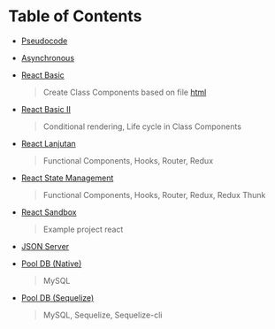 # Table of Contents
- [Pseudocode](./notes/pseudocode/README.md)

- [Asynchronous](./notes/sandbox/asynchronous/README.md)

- [React Basic](./notes/react-basic/README.md)
  > Create Class Components based on file [html](./notes/html/index.html)

- [React Basic II](./notes/react-basic-2/README.md)
  > Conditional rendering, Life cycle in Class Components 

- [React Lanjutan](./notes/react-lanjutan/README.md)
  > Functional Components, Hooks, Router, Redux

- [React State Management](./notes/react-state-management/README.md)
  > Functional Components, Hooks, Router, Redux, Redux Thunk

- [React Sandbox](./notes/react-sandbox)
  > Example project react

- [JSON Server](./notes/jsonServer)

- [Pool DB (Native)](./notes/pollDB/README.md)
  > MySQL

- [Pool DB (Sequelize)](./notes/pollWithSequelize)
  > MySQL, Sequelize, Sequelize-cli
